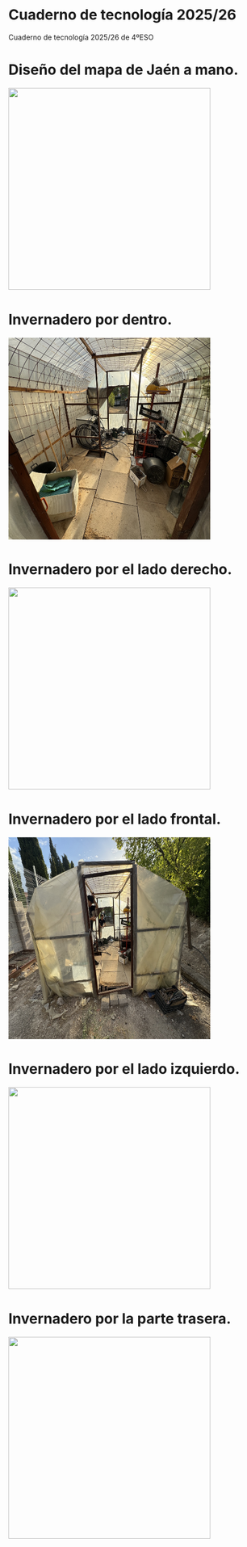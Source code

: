 # Cuaderno de tecnología 2025/26
Cuaderno de tecnología 2025/26 de 4ºESO

# Diseño del mapa de Jaén a mano.
 
<img src="imagenes/IMG_7925.jpg" width="400" height="400"/> </p>
<p align="center">

# Invernadero por dentro.
  
<img src="imagenes/IMG_7743.jpg" width="400" height="400"/> </p>
<p align="center">

# Invernadero por el lado derecho.

<img src="imagenes/IMG_7742.jpg" width="400" height="400"/> </p>
<p align="center">

# Invernadero por el lado frontal.

<img src="imagenes/IMG_7741.jpg" width="400" height="400"/> </p>
<p align="center">
 
# Invernadero por el lado izquierdo.

<img src="imagenes/IMG_7740.jpg" width="400" height="400"/> </p>
<p align="center">

# Invernadero por la parte trasera.

<img src="imagenes/IMG_7739.jpg" width="400" height="400"/> </p>
<p align="center">
